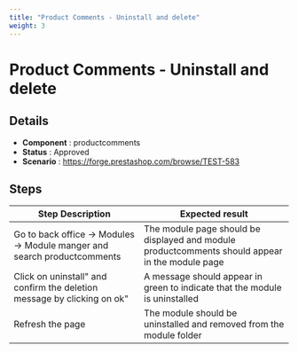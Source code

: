 ```yaml
---
title: "Product Comments - Uninstall and delete"
weight: 3
---
```


# Product Comments - Uninstall and delete
## Details
* **Component** : productcomments
* **Status** : Approved
* **Scenario** : https://forge.prestashop.com/browse/TEST-583

## Steps
| Step Description | Expected result |
| ----- | ----- |
| Go to back office -> Modules -> Module manger and search productcomments | The module page should be displayed and module productcomments should appear in the module page |
| Click on uninstall" and confirm the deletion message by clicking on ok" | A message should appear in green to indicate that the module is uninstalled |
| Refresh the page | The module should be uninstalled and removed from the module folder |